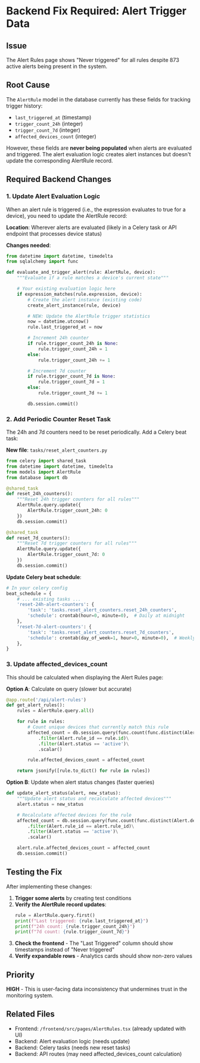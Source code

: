 # Backend Fix Required: Alert Trigger Data

## Issue
The Alert Rules page shows "Never triggered" for all rules despite 873 active alerts being present in the system.

## Root Cause
The `AlertRule` model in the database currently has these fields for tracking trigger history:
- `last_triggered_at` (timestamp)
- `trigger_count_24h` (integer)
- `trigger_count_7d` (integer)
- `affected_devices_count` (integer)

However, these fields are **never being populated** when alerts are evaluated and triggered. The alert evaluation logic creates alert instances but doesn't update the corresponding AlertRule record.

## Required Backend Changes

### 1. Update Alert Evaluation Logic
When an alert rule is triggered (i.e., the expression evaluates to true for a device), you need to update the AlertRule record:

**Location**: Wherever alerts are evaluated (likely in a Celery task or API endpoint that processes device status)

**Changes needed**:
```python
from datetime import datetime, timedelta
from sqlalchemy import func

def evaluate_and_trigger_alert(rule: AlertRule, device):
    """Evaluate if a rule matches a device's current state"""

    # Your existing evaluation logic here
    if expression_matches(rule.expression, device):
        # Create the alert instance (existing code)
        create_alert_instance(rule, device)

        # NEW: Update the AlertRule trigger statistics
        now = datetime.utcnow()
        rule.last_triggered_at = now

        # Increment 24h counter
        if rule.trigger_count_24h is None:
            rule.trigger_count_24h = 1
        else:
            rule.trigger_count_24h += 1

        # Increment 7d counter
        if rule.trigger_count_7d is None:
            rule.trigger_count_7d = 1
        else:
            rule.trigger_count_7d += 1

        db.session.commit()
```

### 2. Add Periodic Counter Reset Task
The 24h and 7d counters need to be reset periodically. Add a Celery beat task:

**New file**: `tasks/reset_alert_counters.py`
```python
from celery import shared_task
from datetime import datetime, timedelta
from models import AlertRule
from database import db

@shared_task
def reset_24h_counters():
    """Reset 24h trigger counters for all rules"""
    AlertRule.query.update({
        AlertRule.trigger_count_24h: 0
    })
    db.session.commit()

@shared_task
def reset_7d_counters():
    """Reset 7d trigger counters for all rules"""
    AlertRule.query.update({
        AlertRule.trigger_count_7d: 0
    })
    db.session.commit()
```

**Update Celery beat schedule**:
```python
# In your celery config
beat_schedule = {
    # ... existing tasks ...
    'reset-24h-alert-counters': {
        'task': 'tasks.reset_alert_counters.reset_24h_counters',
        'schedule': crontab(hour=0, minute=0),  # Daily at midnight
    },
    'reset-7d-alert-counters': {
        'task': 'tasks.reset_alert_counters.reset_7d_counters',
        'schedule': crontab(day_of_week=1, hour=0, minute=0),  # Weekly on Monday
    },
}
```

### 3. Update affected_devices_count
This should be calculated when displaying the Alert Rules page:

**Option A**: Calculate on query (slower but accurate)
```python
@app.route('/api/alert-rules')
def get_alert_rules():
    rules = AlertRule.query.all()

    for rule in rules:
        # Count unique devices that currently match this rule
        affected_count = db.session.query(func.count(func.distinct(Alert.device_id)))\
            .filter(Alert.rule_id == rule.id)\
            .filter(Alert.status == 'active')\
            .scalar()

        rule.affected_devices_count = affected_count

    return jsonify([rule.to_dict() for rule in rules])
```

**Option B**: Update when alert status changes (faster queries)
```python
def update_alert_status(alert, new_status):
    """Update alert status and recalculate affected devices"""
    alert.status = new_status

    # Recalculate affected devices for the rule
    affected_count = db.session.query(func.count(func.distinct(Alert.device_id)))\
        .filter(Alert.rule_id == alert.rule_id)\
        .filter(Alert.status == 'active')\
        .scalar()

    alert.rule.affected_devices_count = affected_count
    db.session.commit()
```

## Testing the Fix

After implementing these changes:

1. **Trigger some alerts** by creating test conditions
2. **Verify the AlertRule record updates**:
   ```python
   rule = AlertRule.query.first()
   print(f"Last triggered: {rule.last_triggered_at}")
   print(f"24h count: {rule.trigger_count_24h}")
   print(f"7d count: {rule.trigger_count_7d}")
   ```
3. **Check the frontend** - The "Last Triggered" column should show timestamps instead of "Never triggered"
4. **Verify expandable rows** - Analytics cards should show non-zero values

## Priority
**HIGH** - This is user-facing data inconsistency that undermines trust in the monitoring system.

## Related Files
- Frontend: `/frontend/src/pages/AlertRules.tsx` (already updated with UI)
- Backend: Alert evaluation logic (needs update)
- Backend: Celery tasks (needs new reset tasks)
- Backend: API routes (may need affected_devices_count calculation)
